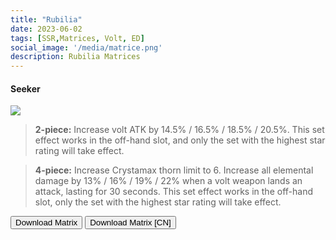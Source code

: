 ```yaml
---
title: "Rubilia"
date: 2023-06-02
tags: [SSR,Matrices, Volt, ED]
social_image: '/media/matrice.png'
description: Rubilia Matrices
---
```


#### Seeker 

![](https://telegra.ph/file/d188583ef4e4fc96c8e0e.png)

> **2-piece:** Increase volt ATK by 14.5% / 16.5% / 18.5% / 20.5%. This set effect works in the off-hand slot, and only the set with the highest star rating will take effect.

> **4-piece:** Increase Crystamax thorn limit to 6. Increase all elemental damage by 13% / 16% / 19% / 22% when a volt weapon lands an attack, lasting for 30 seconds. This set effect works in the off-hand slot, only the set with the highest star rating will take effect.

<button onclick="window.location.href='https://cdn.discordapp.com/attachments/1164184133958914170/1164184134667739196/Rubilia_Matrix.png';">
      Download Matrix
    </button>



<button onclick="window.location.href='https://cdn.discordapp.com/attachments/1164184133958914170/1164184538621161492/Rubilia_Matrix_CN.png';">
      Download Matrix [CN]
    </button>